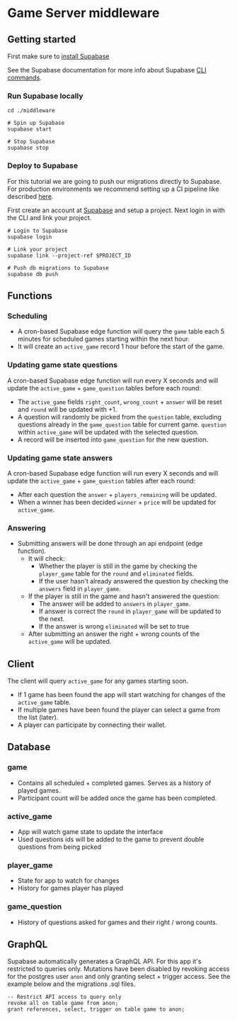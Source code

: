 # Game Server middleware

## Getting started
First make sure to [install Supabase](https://supabase.com/docs/guides/getting-started/local-development#prerequisites)

See the Supabase documentation for more info about Supabase [CLI commands](https://supabase.com/docs/reference/cli/supabase-init).

### Run Supabase locally

```npm
cd ./middleware

# Spin up Supabase
supabase start

# Stop Supabase
supabase stop
```

### Deploy to Supabase
For this tutorial we are going to push our migrations directly to Supabase. For production environments we recommend setting up a CI pipeline like described [here](https://supabase.com/docs/guides/cli/managing-environments#deploy-a-migration).

First create an account at [Supabase](https://supabase.com/) and setup a project. Next login in with the CLI and link your project.

```npm
# Login to Supabase
supabase login

# Link your project
supabase link --project-ref $PROJECT_ID

# Push db migrations to Supabase
supabase db push
```

## Functions

### Scheduling
- A cron-based Supabase edge function will query the `game` table each 5 minutes for scheduled games starting within the next hour. 
- It will create an `active_game` record 1 hour before the start of the game.

### Updating game state questions
A cron-based Supabase edge function will run every X seconds and will update the `active_game` + `game_question` tables before each round:

- The `active_game` fields `right_count`, `wrong_count` + `answer` will be reset and `round` will be updated with +1.
- A question will randomly be picked from the `question` table, excluding questions already in the `game_question` table for current game. `question` within `active_game` will be updated with the selected question.
- A record will be inserted into `game_question` for the new question.

### Updating game state answers
A cron-based Supabase edge function will run every X seconds and will update the `active_game` + `game_question` tables after each round:

- After each question the `answer` + `players_remaining` will be updated.
- When a winner has been decided `winner` + `price` will be updated for `active_game`.

### Answering
- Submitting answers will be done through an api endpoint (edge function). 
  - It will check:
    - Whether the player is still in the game by checking the `player_game` table for the `round` and `eliminated` fields.
    - If the user hasn't already answered the question by checking the `answers` field in `player_game`.
  - If the player is still in the game and hasn't answered the question:
    - The answer will be added to `answers` in `player_game`.
    - If answer is correct the `round` in `player_game` will be updated to the next.
    - If the answer is wrong `eliminated` will be set to true
  - After submitting an answer the right + wrong counts of the `active_game` will be updated.


## Client
The client will query `active_game` for any games starting soon.
 - If 1 game has been found the app will start watching for changes of the `active_game` table.
 - If multiple games have been found the player can select a game from the list (later).
 - A player can participate by connecting their wallet.

## Database

### game
- Contains all scheduled + completed games. Serves as a history of played games. 
- Participant count will be added once the game has been completed.

### active_game

- App will watch game state to update the interface
- Used questions ids will be added to the game to prevent double questions from being picked

### player_game
- State for app to watch for changes
- History for games player has played

### game_question
- History of questions asked for games and their right / wrong counts.

## GraphQL
Supabase automatically generates a GraphQL API. For this app it's restricted to queries only. Mutations have been disabled by revoking access for the postgres user `anon` and only granting select + trigger access. See the example below and the migrations .sql files.

```postgresql
-- Restrict API access to query only
revoke all on table game from anon;
grant references, select, trigger on table game to anon;
```
